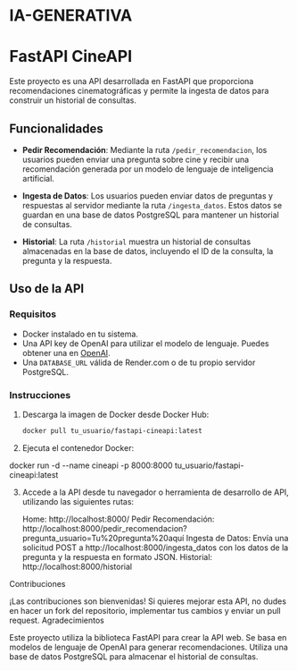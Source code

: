 # IA-GENERATIVA

# FastAPI CineAPI

Este proyecto es una API desarrollada en FastAPI que proporciona recomendaciones cinematográficas y permite la ingesta de datos para construir un historial de consultas.

## Funcionalidades

- **Pedir Recomendación**: Mediante la ruta `/pedir_recomendacion`, los usuarios pueden enviar una pregunta sobre cine y recibir una recomendación generada por un modelo de lenguaje de inteligencia artificial.

- **Ingesta de Datos**: Los usuarios pueden enviar datos de preguntas y respuestas al servidor mediante la ruta `/ingesta_datos`. Estos datos se guardan en una base de datos PostgreSQL para mantener un historial de consultas.

- **Historial**: La ruta `/historial` muestra un historial de consultas almacenadas en la base de datos, incluyendo el ID de la consulta, la pregunta y la respuesta.

## Uso de la API

### Requisitos

- Docker instalado en tu sistema.
- Una API key de OpenAI para utilizar el modelo de lenguaje. Puedes obtener una en [OpenAI](https://openai.com).
- Una `DATABASE_URL` válida de Render.com o de tu propio servidor PostgreSQL.

### Instrucciones

1. Descarga la imagen de Docker desde Docker Hub:

   ```bash
   docker pull tu_usuario/fastapi-cineapi:latest


2. Ejecuta el contenedor Docker:

docker run -d --name cineapi -p 8000:8000 tu_usuario/fastapi-cineapi:latest


3. Accede a la API desde tu navegador o herramienta de desarrollo de API, utilizando las siguientes rutas:

    Home: http://localhost:8000/
    Pedir Recomendación: http://localhost:8000/pedir_recomendacion?pregunta_usuario=Tu%20pregunta%20aquí
    Ingesta de Datos: Envía una solicitud POST a http://localhost:8000/ingesta_datos con los datos de la pregunta y la respuesta en formato JSON.
    Historial: http://localhost:8000/historial


Contribuciones

¡Las contribuciones son bienvenidas! Si quieres mejorar esta API, no dudes en hacer un fork del repositorio, implementar tus cambios y enviar un pull request.
Agradecimientos

Este proyecto utiliza la biblioteca FastAPI para crear la API web.
Se basa en modelos de lenguaje de OpenAI para generar recomendaciones.
Utiliza una base de datos PostgreSQL para almacenar el historial de consultas.
